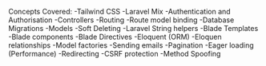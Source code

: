 Concepts Covered:
-Tailwind CSS
-Laravel Mix
-Authentication and Authorisation
-Controllers
-Routing
-Route model binding
-Database Migrations
-Models
-Soft Deleting
-Laravel String helpers
-Blade Templates
-Blade components
-Blade Directives
-Eloquent (ORM)
-Eloquen relationships
-Model factories
-Sending emails
-Pagination
-Eager loading (Performance)
-Redirecting
-CSRF protection
-Method Spoofing
